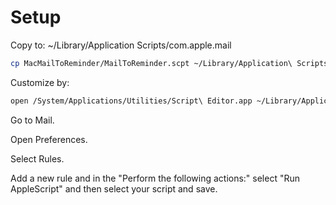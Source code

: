 # Setup

Copy to: ~/Library/Application Scripts/com.apple.mail

```sh
cp MacMailToReminder/MailToReminder.scpt ~/Library/Application\ Scripts/com.apple.mail/MailToReminder.scpt
```

Customize by:

```sh
open /System/Applications/Utilities/Script\ Editor.app ~/Library/Application\ Scripts/com.apple.mail/MailToReminder.scpt
```

Go to Mail.

Open Preferences.

Select Rules.

Add a new rule and in the "Perform the following actions:" select "Run AppleScript" and then select your script and save.
